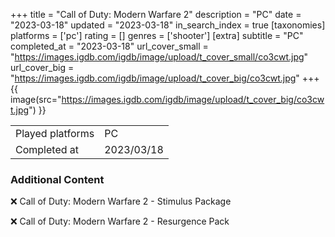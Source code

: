 +++
title = "Call of Duty: Modern Warfare 2"
description = "PC"
date = "2023-03-18"
updated = "2023-03-18"
in_search_index = true
[taxonomies]
platforms = ['pc']
rating = []
genres = ['shooter']
[extra]
subtitle = "PC"
completed_at = "2023-03-18"
url_cover_small = "https://images.igdb.com/igdb/image/upload/t_cover_small/co3cwt.jpg"
url_cover_big = "https://images.igdb.com/igdb/image/upload/t_cover_big/co3cwt.jpg"
+++
{{ image(src="https://images.igdb.com/igdb/image/upload/t_cover_big/co3cwt.jpg") }}

|              |            |
| ------------ | ---------- |
| Played platforms    | PC |
| Completed at | 2023/03/18 |



### Additional Content


❌ Call of Duty: Modern Warfare 2 - Stimulus Package

❌ Call of Duty: Modern Warfare 2 - Resurgence Pack
